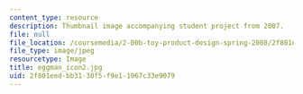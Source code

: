 ```yaml
---
content_type: resource
description: Thumbnail image accompanying student project from 2007.
file: null
file_location: /coursemedia/2-00b-toy-product-design-spring-2008/2f801eedbb3130f5f9e11967c33e9079_eggman_icon2.jpg
file_type: image/jpeg
resourcetype: Image
title: eggman_icon2.jpg
uid: 2f801eed-bb31-30f5-f9e1-1967c33e9079
---
```

